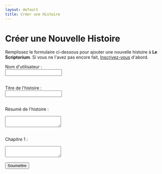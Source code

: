 ```yaml
---
layout: default
title: Créer une Histoire
---
```


# Créer une Nouvelle Histoire

Remplissez le formulaire ci-dessous pour ajouter une nouvelle histoire à **Le Scriptorium**.
Si vous ne l'avez pas encore fait, [Inscrivez-vous](inscriptions.md) d'abord.

<form action="https://formspree.io/f/mvgpjkyn" method="POST">
  <form action="https://formspree.io/f/mvgpjkyn" method="POST">
   <label for="pseudo">Nom d'utilisateur : </label><br>
  <input type="text" id="pseudo" name="pseudo"><br><br>

  <label for="title">Titre de l'histoire :</label><br>
  <input type="text" id="title" name="title"><br><br>

  <label for="synopsis">Résumé de l'histoire :</label><br>
  <textarea id="synopsis" name="synopsis"></textarea><br><br>

  <label for="chapter-1">Chapitre 1 :</label><br>
  <textarea id="chapter-1" name="chapter-1"></textarea><br><br>

  <input type="submit" value="Soumettre">
</form>


